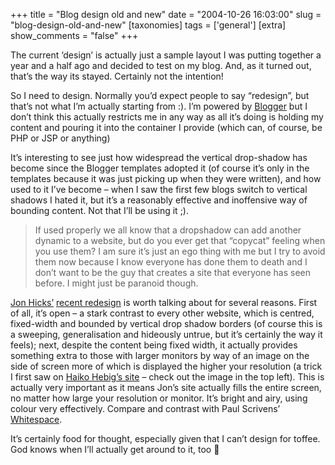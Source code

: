 +++
title = "Blog design old and new"
date = "2004-10-26 16:03:00"
slug = "blog-design-old-and-new"
[taxonomies]
tags = ['general']
[extra]
show_comments = "false"
+++

The current ‘design’ is actually just a sample layout I was putting together a year and a half ago and decided to test on my blog. And, as it turned out, that’s the way its stayed. Certainly not the intention!

So I need to design. Normally you’d expect people to say “redesign”, but that’s not what I’m actually starting from :). I’m powered by [Blogger](http://www.blogger.com) but I don’t think this actually restricts me in any way as all it’s doing is holding my content and pouring it into the container I provide (which can, of course, be PHP or JSP or anything)

It’s interesting to see just how widespread the vertical drop-shadow has become since the Blogger templates adopted it (of course it’s only in the templates because it was just picking up when they were written), and how used to it I’ve become – when I saw the first few blogs switch to vertical shadows I hated it, but it’s a reasonably effective and inoffensive way of bounding content. Not that I’ll be using it ;).

> If used properly we all know that a dropshadow can add another dynamic to a website, but do you ever get that “copycat” feeling when you use them? I am sure it’s just an ego thing with me but I try to avoid them now because I know everyone has done them to death and I don’t want to be the guy that creates a site that everyone has seen before. I might just be paranoid though.

[Jon Hicks’](http://www.hicksdesign.co.uk) [recent redesign](http://www.hicksdesign.co.uk/journal/597/its-not-quite-finished) is worth talking about for several reasons. First of all, it’s open – a stark contrast to every other website, which is centred, fixed-width and bounded by vertical drop shadow borders (of course this is a sweeping, generalisation and hideously untrue, but it’s certainly the way it feels); next, despite the content being fixed width, it actually provides something extra to those with larger monitors by way of an image on the side of screen more of which is displayed the higher your resolution (a trick I first saw on [Haiko Hebig’s site](http://www.hebig.org/blog/) – check out the image in the top left). This is actually very important as it means Jon’s site actually fills the entire screen, no matter how large your resolution or monitor. It’s bright and airy, using colour very effectively. Compare and contrast with Paul Scrivens’ [Whitespace](http://9rules.com/whitespace/).

It’s certainly food for thought, especially given that I can’t design for toffee. God knows when I’ll actually get around to it, too 🙂
